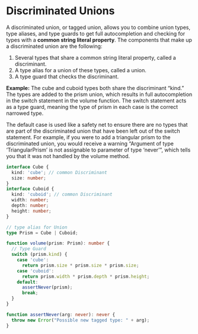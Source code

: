 # Discriminated Unions

A discriminated union, or tagged union, allows you to combine union types, type aliases, and type guards to get full autocompletion and checking for types with a **common string literal property**. The components that make up a discriminated union are the following:

1. Several types that share a common string literal property, called a discriminant.
2. A type alias for a union of these types, called a union.
3. A type guard that checks the discriminant.

**Example:** The cube and cuboid types both share the discriminant “kind.” The types are added to the prism union, which results in full autocompletion in the switch statement in the volume function. The switch statement acts as a type guard, meaning the type of prism in each case is the correct narrowed type.

The default case is used like a safety net to ensure there are no types that are part of the discriminated union that have been left out of the switch statement. For example, if you were to add a triangular prism to the discriminated union, you would receive a warning “Argument of type ‘TriangularPrism’ is not assignable to parameter of type ‘never’”, which tells you that it was not handled by the volume method.

```typescript
interface Cube {
  kind: 'cube'; // common Discriminant
  size: number;
}
interface Cuboid {
  kind: 'cuboid'; // common Discriminant
  width: number;
  depth: number;
  height: number;
}

// type alias for Union
type Prism = Cube | Cuboid;

function volume(prism: Prism): number {
  // Type Guard
  switch (prism.kind) {
    case 'cube':
      return prism.size * prism.size * prism.size;
    case 'cuboid':
      return prism.width * prism.depth * prism.height;
    default:
      assertNever(prism);
      break;
  }
}

function assertNever(arg: never): never {
  throw new Error("Possible new tagged type: " + arg);
}
```
